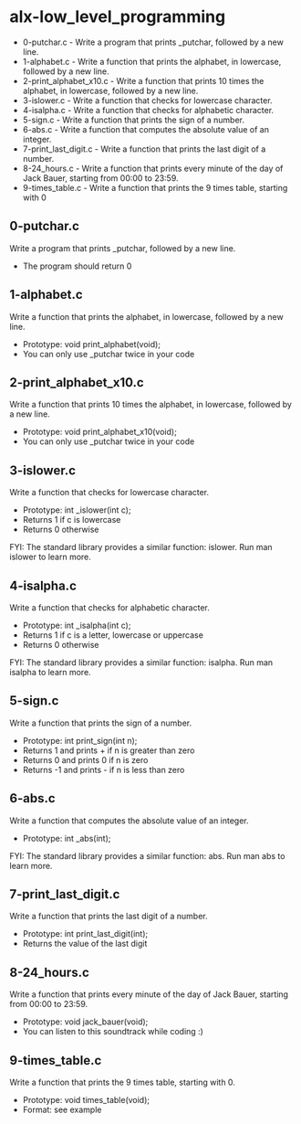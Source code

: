 # alx-low_level_programming

* 0-putchar.c - Write a program that prints _putchar, followed by a new line.
* 1-alphabet.c - Write a function that prints the alphabet, in lowercase, followed by a new line.
* 2-print_alphabet_x10.c - Write a function that prints 10 times the alphabet, in lowercase, followed by a new line.
* 3-islower.c - Write a function that checks for lowercase character.
* 4-isalpha.c - Write a function that checks for alphabetic character.
* 5-sign.c - Write a function that prints the sign of a number.
* 6-abs.c - Write a function that computes the absolute value of an integer.
* 7-print_last_digit.c - Write a function that prints the last digit of a number.
* 8-24_hours.c - Write a function that prints every minute of the day of Jack Bauer, starting from 00:00 to 23:59.
* 9-times_table.c - Write a function that prints the 9 times table, starting with 0




## 0-putchar.c ##
Write a program that prints _putchar, followed by a new line.
* The program should return 0

## 1-alphabet.c ##
Write a function that prints the alphabet, in lowercase, followed by a new line.

* Prototype: void print_alphabet(void);
* You can only use _putchar twice in your code

## 2-print_alphabet_x10.c ##
Write a function that prints 10 times the alphabet, in lowercase, followed by a new line.

* Prototype: void print_alphabet_x10(void);
* You can only use _putchar twice in your code

## 3-islower.c ##
Write a function that checks for lowercase character.

* Prototype: int _islower(int c);
* Returns 1 if c is lowercase
* Returns 0 otherwise

FYI: The standard library provides a similar function: islower. Run man islower to learn more.

## 4-isalpha.c ##
Write a function that checks for alphabetic character.

* Prototype: int _isalpha(int c);
* Returns 1 if c is a letter, lowercase or uppercase
* Returns 0 otherwise

FYI: The standard library provides a similar function: isalpha. Run man isalpha to learn more.

## 5-sign.c ##
Write a function that prints the sign of a number.

* Prototype: int print_sign(int n);
* Returns 1 and prints + if n is greater than zero
* Returns 0 and prints 0 if n is zero
* Returns -1 and prints - if n is less than zero

## 6-abs.c ##
Write a function that computes the absolute value of an integer.

* Prototype: int _abs(int);

FYI: The standard library provides a similar function: abs. Run man abs to learn more.

## 7-print_last_digit.c ##
Write a function that prints the last digit of a number.

* Prototype: int print_last_digit(int);
* Returns the value of the last digit

## 8-24_hours.c ##
Write a function that prints every minute of the day of Jack Bauer, starting from 00:00 to 23:59.

* Prototype: void jack_bauer(void);
* You can listen to this soundtrack while coding :)

## 9-times_table.c ##
Write a function that prints the 9 times table, starting with 0.

* Prototype: void times_table(void);
* Format: see example

